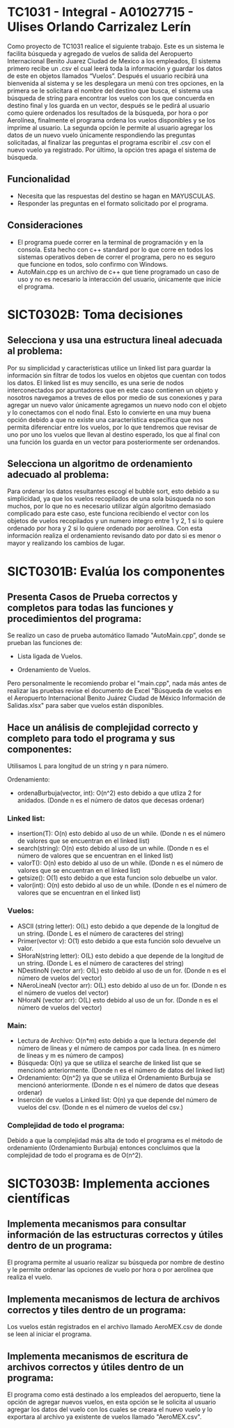 # TC1031 - Integral - A01027715 - Ulises Orlando Carrizalez Lerín
Como proyecto de TC1031 realice el siguiente trabajo. Este es un sistema le facilita búsqueda y agregado de vuelos de salida del Aeropuerto Internacional Benito Juarez Ciudad de Mexico a los empleados, El sistema primero recibe un .csv el cual leerá toda la información y guardar los datos de este en objetos llamados “Vuelos”. Después el usuario recibirá una bienvenida al sistema y se les desplegara un menú con tres opciones, en la primera se le solicitara el nombre del destino que busca, el sistema usa búsqueda de string para encontrar los vuelos con los que concuerda en destino final y los guarda en un vector, después se le pedirá al usuario como quiere ordenados los resultados de la búsqueda, por hora o por Aerolínea, finalmente el programa ordena los vuelos disponibles y se los imprime al usuario. La segunda opción le permite al usuario agregar los datos de un nuevo vuelo únicamente respondiendo las preguntas solicitadas, al finalizar las preguntas el programa escribir el .csv con el nuevo vuelo ya registrado. Por último, la opción tres apaga el sistema de búsqueda.

## Funcionalidad
- Necesita que las respuestas del destino se hagan en MAYUSCULAS.
- Responder las preguntas en el formato solicitado por el programa.

## Consideraciones
- El programa puede correr en la terminal de programación y en la consola. Esta hecho con c++ standard por lo que corre en todos los sistemas operativos deben de correr el programa, pero no es seguro que funcione en todos, solo confirmo con Windows.
- AutoMain.cpp es un archivo de c++ que tiene programado un caso de uso y no es necesario la interacción del usuario, únicamente que inicie el programa.

# SICT0302B: Toma decisiones
## Selecciona y usa una estructura lineal adecuada al problema:
Por su simplicidad y características utilice un linked list para guardar la información sin filtrar de todos los vuelos en objetos que cuentan con todos los datos. El linked list es muy sencillo, es una serie de nodos interconectados por apuntadores que en este caso contienen un objeto y nosotros navegamos a treves de ellos por medio de sus conexiones y para agregar un nuevo valor únicamente agregamos un nuevo nodo con el objeto y lo conectamos con el nodo final. Esto lo convierte en una muy buena opción debido a que no existe una característica especifica que nos permita diferenciar entre los vuelos, por lo que tendremos que revisar de uno por uno los vuelos que llevan al destino esperado, los que al final con una función los guarda en un vector para posteriormente ser ordenandos.

## Selecciona un algoritmo de ordenamiento adecuado al problema:
Para ordenar los datos resultantes escogí el bubble sort, esto debido a su simplicidad, ya que los vuelos recopilados de una sola búsqueda no son muchos, por lo que no es necesario utilizar algún algoritmo demasiado complicado para este caso, este funciona recibiendo el vector con los objetos de vuelos recopilados y un numero integro entre 1 y 2, 1 si lo quiere ordenado por hora y 2 si lo quiere ordenado por aerolínea. Con esta información realiza el ordenamiento revisando dato por dato si es menor o mayor y realizando los cambios de lugar.

# SICT0301B: Evalúa los componentes
## Presenta Casos de Prueba correctos y completos para todas las funciones y procedimientos del programa:
Se realizo un caso de prueba automático llamado "AutoMain.cpp”, donde se prueban las funciones de:

- Lista ligada de Vuelos.

- Ordenamiento de Vuelos.

Pero personalmente le recomiendo probar el "main.cpp", nada más antes de realizar las pruebas revise el documento de Excel "Búsqueda de vuelos en el Aeropuerto Internacional Benito Juárez Ciudad de México Información de Salidas.xlsx" para saber que vuelos están disponibles.

## Hace un análisis de complejidad correcto y completo para todo el programa y sus componentes:

Utilisamos L para longitud de un string y n para número.

Ordenamiento:
- ordenaBurbuja(vector<T>, int): O(n^2) esto debido a que utliza 2 for anidados. (Donde n es el número de datos que decesas ordenar)

### Linked list:
-  insertion(T): O(n) esto debido al uso de un while. (Donde n es el número de valores que se encuentran en el linked list)
-  search(string): O(n) esto debido al uso de un while. (Donde n es el número de valores que se encuentran en el linked list)
-  valorT(): O(n) esto debido al uso de un while. (Donde n es el número de valores que se encuentran en el linked list)
-  getsize(): O(1) esto debido a que esta funcion solo debuelbe un valor.
-  valor(int): O(n) esto debido al uso de un while. (Donde n es el número de valores que se encuentran en el linked list)

### Vuelos:
- ASCII (string letter): O(L) esto debido a que depende de la longitud de un string. (Donde L es el número de caracteres del string)
- Primer(vector<int> v): O(1) esto debido a que esta función solo devuelve un valor. 
- SHoraN(string letter): O(L) esto debido a que depende de la longitud de un string. (Donde L es el número de caracteres del string)
- NDestinoN (vector<Vuelo> arr): O(L) esto debido al uso de un for. (Donde n es el número de vuelos del vector)
- NAeroLineaN (vector<Vuelo> arr): O(L) esto debido al uso de un for. (Donde n es el número de vuelos del vector)
- NHoraN (vector<Vuelo> arr): O(L) esto debido al uso de un for. (Donde n es el número de vuelos del vector)
 
### Main:
- Lectura de Archivo: O(n*m) esto debido a que la lectura depende del número de líneas y el número de campos por cada línea. (n es número de líneas y m es número de campos)
- Búsqueda: O(n) ya que se utiliza el searche de linked list que se mencionó anteriormente. (Donde n es el número de datos del linked list)
- Ordenamiento: O(n^2) ya que se utiliza el Ordenamiento Burbuja se mencionó anteriormente. (Donde n es el número de datos que deseas ordenar)
- Inserción de vuelos a Linked list: O(n) ya que depende del número de vuelos del csv. (Donde n es el número de vuelos del csv.)

### Complejidad de todo el programa:
Debido a que la complejidad más alta de todo el programa es el método de ordenamiento (Ordenamiento Burbuja) entonces concluimos que la complejidad de todo el programa es de O(n^2).

# SICT0303B: Implementa acciones científicas
## Implementa mecanismos para consultar información de las estructuras correctos y útiles dentro de un programa:
El programa permite al usuario realizar su búsqueda por nombre de destino y le permite ordenar las opciones de vuelo por hora o por aerolínea que realiza el vuelo.

## Implementa mecanismos de lectura de archivos correctos y tiles dentro de un programa:
Los vuelos están registrados en el archivo llamado AeroMEX.csv de donde se leen al iniciar el programa.

## Implementa mecanismos de escritura de archivos correctos y útiles dentro de un programa:
El programa como está destinado a los empleados del aeropuerto, tiene la opción de agregar nuevos vuelos, en esta opción se le solicita al usuario agregar los datos del vuelo con los cuales se creara el nuevo vuelo y lo exportara al archivo ya existente de vuelos llamado "AeroMEX.csv".

